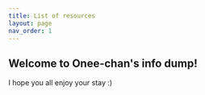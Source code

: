 ```yaml
---
title: List of resources
layout: page
nav_order: 1
---
```

## Welcome to Onee-chan's info dump!

I hope you all enjoy your stay :) 